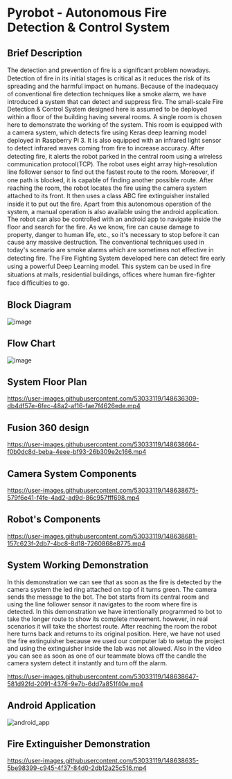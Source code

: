 # Pyrobot - Autonomous Fire Detection & Control System

## Brief Description

The detection and prevention of ﬁre is a significant problem nowadays. Detection of ﬁre in its initial stages is critical as it reduces the risk of its spreading and the harmful impact on humans. Because of the inadequacy of conventional ﬁre detection techniques like a smoke alarm, we have introduced a system that can detect and suppress fire. The small-scale Fire Detection & Control System designed here is assumed to be deployed within a ﬂoor of the building having several rooms. A single room is chosen here to demonstrate the working of the system. This room is equipped with a camera system, which detects ﬁre using Keras deep learning model deployed in Raspberry Pi 3. It is also equipped with an infrared light sensor to detect infrared waves coming from ﬁre to increase accuracy. After detecting ﬁre, it alerts the robot parked in the central room using a wireless communication protocol(TCP). The robot uses eight array high-resolution line follower sensor to ﬁnd out the fastest route to the room. Moreover, if one path is blocked, it is capable of ﬁnding another possible route. After reaching the room, the robot locates the fire using the camera system attached to its front. It then uses a class ABC ﬁre extinguisher installed inside it to put out the ﬁre. Apart from this autonomous operation of the system, a manual operation is also available using the android application. The robot can also be controlled with an android app to navigate inside the ﬂoor and search for the ﬁre. As we know, fire can cause damage to property, danger to human life, etc., so it's necessary to stop before it can cause any massive destruction. The conventional techniques used in today's scenario are smoke alarms which are sometimes not eﬀective in detecting ﬁre. The Fire Fighting System developed here can detect fire early using a powerful Deep Learning model. This system can be used in ﬁre situations at malls, residential buildings, oﬃces where human ﬁre-ﬁghter face diﬃculties to go.

## Block Diagram

![image](https://user-images.githubusercontent.com/53033119/148638814-421073b8-8d0b-4569-96a0-d8cdcd9d5fda.png)

## Flow Chart

![image](https://user-images.githubusercontent.com/53033119/148638824-0110c13d-f81b-4945-9ae8-0bd315df54b7.png)

## System Floor Plan

https://user-images.githubusercontent.com/53033119/148636309-db4df57e-6fec-48a2-af16-fae7f4626ede.mp4

## Fusion 360 design

https://user-images.githubusercontent.com/53033119/148638664-f0b0dc8d-beba-4eee-bf93-26b309e2c166.mp4

## Camera System Components

https://user-images.githubusercontent.com/53033119/148638675-579f6e41-f4fe-4ad2-ad9d-86c957fff698.mp4

## Robot's Components

https://user-images.githubusercontent.com/53033119/148638681-157c623f-2db7-4bc8-8d18-7260868e8775.mp4

## System Working Demonstration

In this demonstration we can see that as soon as the fire is detected by the camera system the led ring attached on top of it turns green. The camera sends the message to the bot. The bot starts from its central room and using the line follower sensor it navigates to the room where fire is detected. In this demonstration we have intentionally programmed to bot to take the longer route to show its complete movement. however, in real scenarios it will take the shortest route.
After reaching the room the robot here turns back and returns to its original position. Here, we have not used the fire extinguisher because we used our computer lab to setup the project and using the extinguisher inside the lab was not allowed. Also in the video you can see as soon as one of our teammate blows off the candle the camera system detect it instantly and turn off the alarm.

https://user-images.githubusercontent.com/53033119/148638647-581d92fd-2091-4378-9e7b-6dd7a851f40e.mp4

## Android Application

![android_app](https://user-images.githubusercontent.com/53033119/148657093-3ec70c1d-fd85-4b20-9750-72cf31cf139f.jpg)


## Fire Extinguisher Demonstration

https://user-images.githubusercontent.com/53033119/148638635-5be98399-c945-4f37-84d0-2db12a25c516.mp4

